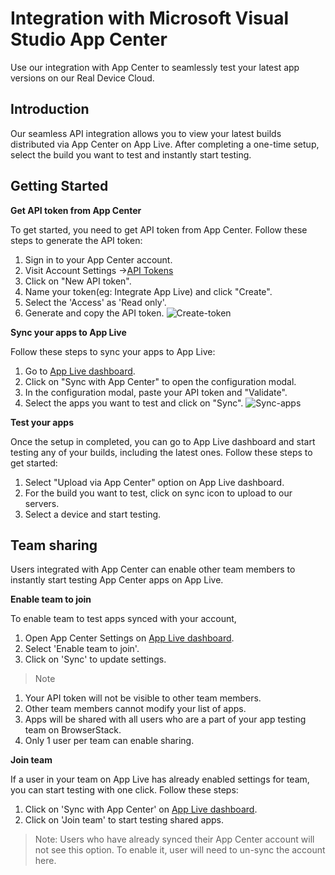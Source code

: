 # Integration with Microsoft Visual Studio App Center

Use our integration with App Center to seamlessly test your latest app versions on our Real Device Cloud.

## Introduction

Our seamless API integration allows you to view your latest builds distributed via App Center on App Live. After completing a one-time setup, select the build you want to test and instantly start testing.

## Getting Started

**Get API token from App Center**

To get started, you need to get API token from App Center. Follow these steps to generate the API token:

1. Sign in to your App Center account.
2. Visit Account Settings →[API Tokens](https://appcenter.ms/settings/apitokens)
3. Click on "New API token".
4. Name your token(eg: Integrate App Live) and click "Create".
5. Select the 'Access' as 'Read only'.
6. Generate and copy the API token.
![Create-token](https://d2ogrdw2mh0rsl.cloudfront.net/production/images/static/docs/app-center/create-token.png)

**Sync your apps to App Live**

Follow these steps to sync your apps to App Live:

1. Go to [App Live dashboard](https://app-live.browserstack.com/dashboard).
2. Click on "Sync with App Center" to open the configuration modal.<br>
3. In the configuration modal, paste your API token and "Validate".
4. Select the apps you want to test and click on "Sync".
![Sync-apps](https://www.browserstack.com/images/static/docs/app-center/sync-app.png)

**Test your apps**

Once the setup in completed, you can go to App Live dashboard and start testing any of your builds, including the latest ones. Follow these steps to get started:

1. Select "Upload via App Center" option on App Live dashboard.
2. For the build you want to test, click on sync icon to upload to our servers.
3. Select a device and start testing.

## Team sharing

Users integrated with App Center can enable other team members to instantly start testing App Center apps on App Live.

**Enable team to join**

To enable team to test apps synced with your account,

1. Open App Center Settings on [App Live dashboard](https://app-live.browserstack.com/dashboard).
2. Select 'Enable team to join'.
3. Click on 'Sync' to update settings.

> Note
1. Your API token will not be visible to other team members.
2. Other team members cannot modify your list of apps.
3. Apps will be shared with all users who are a part of your app testing team on BrowserStack.
4. Only 1 user per team can enable sharing.

**Join team**

If a user in your team on App Live has already enabled settings for team, you can start testing with one click. Follow these steps:

1. Click on 'Sync with App Center' on [App Live dashboard](https://app-live.browserstack.com/dashboard).
2. Click on 'Join team' to start testing shared apps.

> Note: Users who have already synced their App Center account will not see this option. To enable it, user will need to un-sync the account here.




